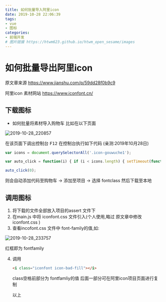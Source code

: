 ```yaml
---
title: 如何批量导入阿里icon
date: 2019-10-28 22:06:39
tags:
- vue
- 图标
categories:
- 前端开发
# 图片链接 https://htwm623.github.io/htwm_open_sesame/images
---
```


# 如何批量导出阿里icon

原文章来源  https://www.jianshu.com/p/59dd28f0b9c9 

阿里icon 素材网站  https://www.iconfont.cn/ 



## 下载图标

- 如何批量将素材导入购物车 比如在以下页面

  

![2019-10-28_220857](https://htwm623.github.io/htwm_open_sesame/images/2019-10-28_220857.png)

<!--more-->

在该页面下调出控制台 <kbd>F12</kbd>  在控制台执行如下代码 (亲测:2019年10月28日)

```javascript
var icons = document.querySelectorAll('.icon-gouwuche1');

var auto_click = function(i) { if (i < icons.length) { setTimeout(function() { icons.item(i).click(); auto_click(i + 1); }, 600); } };

auto_click(0);

```



则会自动添加代码至购物车 -> 添加至项目 -> 选择 fontclass 然后下载至本地



## 调用图标

1. 将下载的文件全部放入项目的assert 文件下
2. 在main.js 中将 iconfont.css 文件引入(个人使用,略过 原文章中修改iconfont.css )
3. 查看incofont.css 文件中 font-family的值,如:



![2019-10-28_233757](https://htwm623.github.io/htwm_open_sesame/images/2019-10-28_233757.png)

红框即为 fontfamily

4. 调用

   ```html
   <i class="iconfont icon-bad-fill"></i>
   ```

   class空格前部分为 fontfamliy的值 后面一部分可在阿里icon项目页面进行复制

   

   以上

